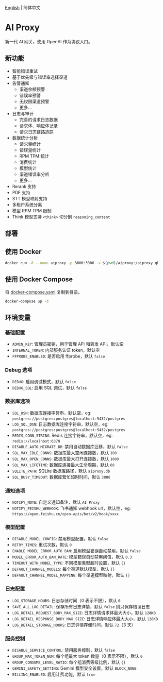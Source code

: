 
[English](./README.md) | 简体中文

# AI Proxy

新一代 AI 网关，使用 OpenAI 作为协议入口。

## 新功能

- 智能错误重试
- 基于优先级与错误率选择渠道
- 告警通知
  - 渠道余额预警
  - 错误率预警
  - 无权限渠道预警
  - 更多...
- 日志与审计
  - 完善的请求日志数据
  - 请求体、响应体记录
  - 请求日志链路追踪
- 数据统计分析
  - 请求量统计
  - 错误量统计
  - RPM TPM 统计
  - 消费统计
  - 模型统计
  - 渠道错误率分析
  - 更多...
- Rerank 支持
- PDF 支持
- STT 模型映射支持
- 多租户系统分离
- 模型 RPM TPM 限制
- Think 模型支持 `<think>` 切分到 `reasoning_content`

## 部署

## 使用 Docker

```bash
docker run -d --name aiproxy -p 3000:3000 -v $(pwd)/aiproxy:/aiproxy ghcr.io/labring/aiproxy:latest
```

## 使用 Docker Compose

将 [docker-compose.yaml](./docker-compose.yaml) 复制到目录。

```bash
docker-compose up -d
```

## 环境变量

### 基础配置

- `ADMIN_KEY`: 管理员密钥，用于管理 API 和转发 API，默认空
- `INTERNAL_TOKEN`: 内部服务认证 token，默认空
- `FFPROBE_ENABLED`: 是否启用 ffprobe，默认 `false`

### Debug 选项

- `DEBUG`: 启用调试模式，默认 `false`
- `DEBUG_SQL`: 启用 SQL 调试，默认 `false`

### 数据库选项

- `SQL_DSN`: 数据库连接字符串，默认空，eg: `postgres://postgres:postgres@localhost:5432/postgres`
- `LOG_SQL_DSN`: 日志数据库连接字符串，默认空，eg: `postgres://postgres:postgres@localhost:5432/postgres`
- `REDIS_CONN_STRING`: Redis 连接字符串，默认空，eg: `redis://localhost:6379`
- `DISABLE_AUTO_MIGRATE_DB`: 禁用自动数据库迁移，默认 `false`
- `SQL_MAX_IDLE_CONNS`: 数据库最大空闲连接数，默认 `100`
- `SQL_MAX_OPEN_CONNS`: 数据库最大打开连接数，默认 `1000`
- `SQL_MAX_LIFETIME`: 数据库连接最大生命周期，默认 `60`
- `SQLITE_PATH`: SQLite 数据库路径，默认 `aiproxy.db`
- `SQL_BUSY_TIMEOUT`: 数据库繁忙超时时间，默认 `3000`

### 通知选项

- `NOTIFY_NOTE`: 自定义通知备注，默认 `AI Proxy`
- `NOTIFY_FEISHU_WEBHOOK`: 飞书通知 webhook url，默认空，eg: `https://open.feishu.cn/open-apis/bot/v2/hook/xxxx`

### 模型配置

- `DISABLE_MODEL_CONFIG`: 禁用模型配置，默认 `false`
- `RETRY_TIMES`: 重试次数，默认 `0`
- `ENABLE_MODEL_ERROR_AUTO_BAN`: 启用模型错误自动禁用，默认 `false`
- `MODEL_ERROR_AUTO_BAN_RATE`: 模型错误自动禁用阈值，默认 `0.3`
- `TIMEOUT_WITH_MODEL_TYPE`: 不同模型类型超时设置，默认 `{}`
- `DEFAULT_CHANNEL_MODELS`: 每个渠道默认模型，默认 `{}`
- `DEFAULT_CHANNEL_MODEL_MAPPING`: 每个渠道模型映射，默认 `{}`

### 日志配置

- `LOG_STORAGE_HOURS`: 日志存储时间（0 表示不限），默认 `0`
- `SAVE_ALL_LOG_DETAIL`: 保存所有日志详情，默认 `false` 则只保存错误日志
- `LOG_DETAIL_REQUEST_BODY_MAX_SIZE`: 日志详情请求体最大大小，默认 `128KB`
- `LOG_DETAIL_RESPONSE_BODY_MAX_SIZE`: 日志详情响应体最大大小，默认 `128KB`
- `LOG_DETAIL_STORAGE_HOURS`: 日志详情存储时间，默认 `72`（3 天）

### 服务控制

- `DISABLE_SERVICE_CONTROL`: 禁用服务控制，默认 `false`
- `GROUP_MAX_TOKEN_NUM`: 每个组最大 token 数量（0 表示不限），默认 `0`
- `GROUP_CONSUME_LEVEL_RATIO`: 每个组消费等级比例，默认 `{}`
- `GEMINI_SAFETY_SETTING`: Gemini 模型安全设置，默认 `BLOCK_NONE`
- `BILLING_ENABLED`: 启用计费功能，默认 `true`
